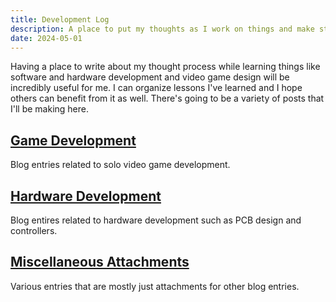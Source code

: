 ```yaml
---
title: Development Log
description: A place to put my thoughts as I work on things and make stuff
date: 2024-05-01
---
```


Having a place to write about my thought process while learning things like software and hardware development and video game design will be incredibly useful for me. I can organize lessons I've learned and I hope others can benefit from it as well. There's going to be a variety of posts that I'll be making here.

## [Game Development](/game-development/index.md)

Blog entries related to solo video game development.

## [Hardware Development](/hardware-development/index.md)

Blog entires related to hardware development such as PCB design and controllers.

## [Miscellaneous Attachments](/misc-attachments/index.md)

Various entries that are mostly just attachments for other blog entries.
